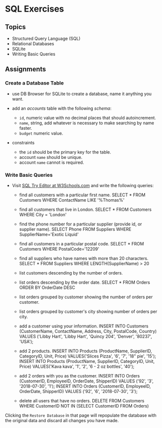# SQL Exercises

## Topics

- Structured Query Language (SQL)
- Relational Databases
- SQLite
- Writing Basic Queries

## Assignments

### Create a Database Table

- use DB Browser for SQLite to create a database, name it anything you want.
- add an _accounts_ table with the following _schema_:

  - `id`, numeric value with no decimal places that should autoincrement.
  - `name`, string, add whatever is necessary to make searching by name faster.
  - `budget` numeric value.

- constraints
  - the `id` should be the primary key for the table.
  - account `name` should be unique.
  - account `name` cannot is required.

### Write Basic Queries

- Visit [SQL Try Editor at W3Schools.com](https://www.w3schools.com/Sql/tryit.asp?filename=trysql_select_top) and write the following queries:
  - find all customers with a particular first name.
SELECT * FROM Customers WHERE ContactName LIKE '%Thomas%'

  - find all customers that live in London.
  SELECT * FROM Customers WHERE City = 'London'

  - find the phone number for a particular supplier (provide id, or supplier name).
SELECT Phone FROM Suppliers WHERE SupplierName='Exotic Liquid'

  - find all customers in a particular postal code.
SELECT * FROM Customers WHERE PostalCode='12209'

  - find all suppliers who have names with more than 20 characters.
SELECT * FROM Suppliers WHERE LENGTH(SupplierName) > 20

  - list customers descending by the number of orders.

  - list orders descending by the order date.
  SELECT * FROM Orders ORDER BY OrderDate DESC

  - list orders grouped by customer showing the number of orders per customer.

  - list orders grouped by customer's city showing number of orders per city.

  - add a customer using your information.
INSERT INTO Customers (CustomerName, ContactName, Address, City, PostalCode, Country)
VALUES ('Libby Hart', 'Libby Hart', 'Quincy 204', 'Denver', '80237', 'USA');

  - add 2 products.
INSERT INTO Products (ProductName, SupplierID, CategoryID, Unit, Price) 
VALUES('Slices Pizza', '6', '7', '18" pie', '15');
INSERT INTO Products (ProductName, SupplierID, CategoryID, Unit, Price) 
VALUES('Kava kava', '1', '2', '6 - 2 oz bottles', '40'); 

  - add 2 orders with you as the customer.
INSERT INTO Orders (CustomerID, EmployeeID, OrderDate, ShipperID)
VALUES ('92', '3', '2018-07-30', '1');
INSERT INTO Orders (CustomerID, EmployeeID, OrderDate, ShipperID)
VALUES ('92', '6', '2018-07-30', '3');

  - delete all users that have no orders.
DELETE FROM Customers WHERE CustomerID NOT IN (SELECT CustomerID FROM Orders)

Clicking the `Restore Database` in that page will repopulate the database with the original data and discard all changes you have made.
